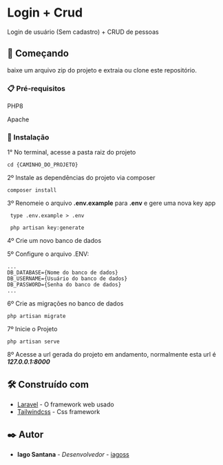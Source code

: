# Login + Crud

Login de usuário (Sem cadastro) + CRUD de pessoas

## 🚀 Começando

baixe um arquivo zip do projeto e extraia ou clone este repositório.

### 📋 Pré-requisitos

PHP8

Apache

### 🔧 Instalação

1° No terminal, acesse a pasta raiz do projeto

```
cd {CAMINHO_DO_PROJETO}
```

2º Instale as dependências do projeto via composer

```
composer install
``` 

3º Renomeie o arquivo **.env.example** para **.env** e gere uma nova key app

```
 type .env.example > .env
 
 php artisan key:generate
```


4º Crie um novo banco de dados

5º Configure o arquivo .ENV: 

```
...
DB_DATABASE={Nome do banco de dados}
DB_USERNAME={Usuário do banco de dados}
DB_PASSWORD={Senha do banco de dados}
...
```

6º Crie as migrações no banco de dados

```
php artisan migrate
```

7º Inicie o Projeto

```
php artisan serve
```

8º Acesse a url gerada do projeto em andamento, normalmente esta url é ***127.0.0.1:8000***


## 🛠️ Construído com

* [Laravel](https://laravel.com/docs/9.x) - O framework web usado
* [Tailwindcss](https://tailwindcss.com/) - Css framework

## ✒️ Autor

* **Iago Santana** - *Desenvolvedor* - [iagoss](https://github.com/iagoss)
##

